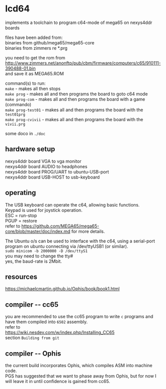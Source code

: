 # lcd64

implements a toolchain to program c64-mode of mega65 on nexys4ddr boards

files have been added from:  
binaries from github/mega65/mega65-core  
binaries from zimmers re *.prg  

you need to get the rom from http://www.zimmers.net/anonftp/pub/cbm/firmware/computers/c65/910111-390488-01.bin  
and save it as MEGA65.ROM  

command(s) to run:  
```make``` - makes all then stops  
```make prog``` - makes all and then programs the board to goto c64 mode  
```make prog-com``` - makes all and then programs the board with a game (commando)  
```make prog-test01``` - makes all and then programs the board with the ```test01prg```  
```make prog-cvivii``` - makes all and then programs the board with the ```vivii.prg```  

some doco in ```./doc```

## hardware setup

nexys4ddr board VGA to vga monitor  
nexys4ddr board AUDIO to headphones  
nexys4ddr board PROG/UART to ubuntu-USB-port  
nexys4ddr board USB-HOST to usb-keyboard  

## operating

The USB keyboard can operate the c64, allowing basic functions.  
Keypad is used for joystick operation.  
ESC = run-stop  
PGUP = restore  
refer to https://github.com/MEGA65/mega65-core/blob/master/doc/index.md for more details.  

The Ubuntu o/s can be used to interface with the c64, using a serial-port program on ubuntu connecting via /dev/ttyUSB1 (or similar).  
```sudo minicom -b 2000000 -D /dev/ttyS1```  
you may need to change the tty#  
yes, the baud-rate is 2Mbit.  

## resources

https://michaelcmartin.github.io/Ophis/book/book1.html

## compiler -- cc65

you are recommended to use the cc65 program to write ```c``` programs and have them compiled into ```6502``` assembly.  
refer to  
https://wiki.nesdev.com/w/index.php/Installing_CC65  
section ```Building from git```  

## compiler -- Ophis

the current build incorporates Ophis, which compiles ASM into machine code.  
PGS has suggested that we want to phase away from Ophis, but for now I will leave it in until confidence is gained from cc65.

